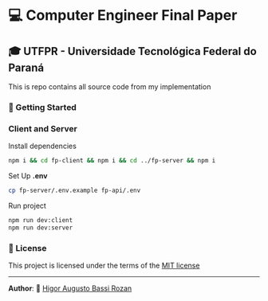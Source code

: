 # :computer: Computer Engineer Final Paper  

## :mortar_board: UTFPR - Universidade Tecnológica Federal do Paraná

This is repo contains all source code from my implementation

### :rocket: Getting Started

### Client and Server 

Install dependencies

```bash
npm i && cd fp-client && npm i && cd ../fp-server && npm i
```

Set Up __.env__

```bash
cp fp-server/.env.example fp-api/.env
```

Run project 
```bash
npm run dev:client   
npm run dev:server 
```

###  :page_facing_up: License

This project is licensed under the terms of the [MIT license](/LICENSE)

---
  __Author__: :busts_in_silhouette: [Higor Augusto Bassi Rozan](https://github.com/hrozan)
